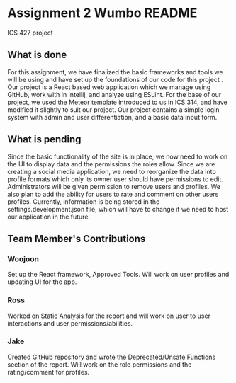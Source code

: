 # Assignment 2 Wumbo README
ICS 427 project

## What is done

For this assignment, we have finalized the basic frameworks and tools we will be using and have set up the foundations of our code for this project .  Our project is a React based web application which we manage using GitHub, work with in Intellij, and analyze using ESLint.  For the base of our project, we used the Meteor template introduced to us in ICS 314, and have modified it slightly to suit our project.  Our project contains a simple login system with admin and user differentiation, and a basic data input form.
  
  ## What is pending
  
Since the basic functionality of the site is in place, we now need to work on the UI to display data and the permissions the roles allow.  Since we are creating a social media application, we need to reorganize the data into profile formats which only its owner user should have permissions to edit.  Administrators will be given permission to remove users and profiles.  We also plan to add the ability for users to rate and comment on other users profiles.  Currently, information is being stored in the settings.development.json file, which will have to change if we need to host our application in the future.
    
## Team Member's Contributions 

### Woojoon
Set up the React framework, Approved Tools. Will work on user profiles and updating UI for the app.

### Ross
Worked on Static Analysis for the report and will work on user to user interactions and user permissions/abilities.

### Jake
Created GitHub repository and wrote the Deprecated/Unsafe Functions section of the report.  Will work on the role permissions and the rating/comment for profiles.
